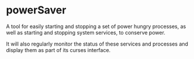 # powerSaver

A tool for easily starting and stopping a set of power hungry processes, 
as well as starting and stopping system services, to conserve power.

It will also regularly monitor the status of these services and processes
and display them as part of its curses interface. 
